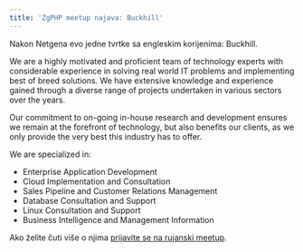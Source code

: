 ```yaml
---
title: 'ZgPHP meetup najava: Buckhill'
---
```


Nakon Netgena evo jedne tvrtke sa engleskim korijenima: Buckhill.

We are a highly motivated and proficient team of technology experts with
considerable experience in solving real world IT problems and implementing best
of breed solutions. We have extensive knowledge and experience gained through a
diverse range of projects undertaken in various sectors over the years.

<!-- break -->

Our commitment to on-going in-house research and development ensures we remain
at the forefront of technology, but also benefits our clients, as we only
provide the very best this industry has to offer.

We are specialized in:
- Enterprise Application Development
- Cloud Implementation and Consultation
- Sales Pipeline and Customer Relations Management
- Database Consultation and Support
- Linux Consultation and Support
- Business Intelligence and Management Information

Ako želite čuti više o njima
[prijavite se na rujanski meetup](/2012/09/prva-godisnjica-zgphp-meetupa/).


